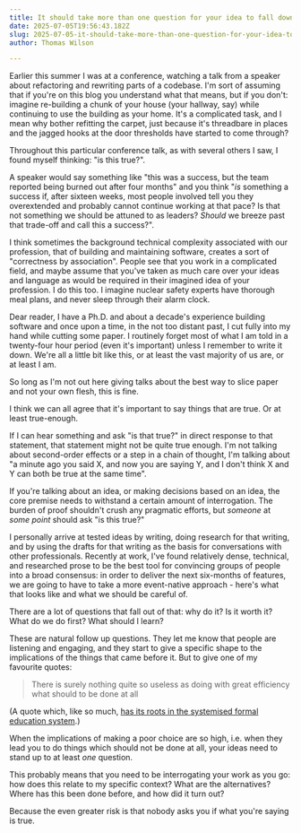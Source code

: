 ```yaml
---
title: It should take more than one question for your idea to fall down
date: 2025-07-05T19:56:43.182Z
slug: 2025-07-05-it-should-take-more-than-one-question-for-your-idea-to-fall-down
author: Thomas Wilson

---
```

Earlier this summer I was at a conference, watching a talk from a speaker about refactoring and rewriting parts of a codebase.  I'm sort of assuming that if you're on this blog  you understand what that means, but if you don't: imagine re-building a chunk of your house (your hallway, say) while continuing to use the building as your home.  It's a complicated task, and I mean why bother refitting the carpet, just because it's threadbare in places and the jagged hooks at the door thresholds have started to come through?

Throughout this particular conference talk, as with several others I saw, I found myself thinking: "is this true?".  

A speaker would say something like "this was a success, but the team reported being burned out after four months" and you think "*is* something a success if, after sixteen weeks, most people involved tell you they overextended and probably cannot continue working at that pace?  Is that not something we should be attuned to as leaders?  *Should* we breeze past that trade-off and call this a success?".  

I think sometimes the background technical complexity associated with our profession, that of building and maintaining software, creates a sort of "correctness by association".  People see that you work in a complicated field, and maybe assume that you've taken as much care over your ideas and language as would be required in their imagined idea of your profession.  I do this too.  I imagine nuclear safety experts have thorough meal plans, and never sleep through their alarm clock.

Dear reader, I have a Ph.D. and about a decade's experience building software and once upon a time, in the not too distant past, I cut fully into my hand while cutting some paper.  I routinely forget most of what I am told in a twenty-four hour period (even it's important) unless I remember to write it down.  We're all a little bit like this, or at least the vast majority of us are, or at least I am.

So long as I'm not out here giving talks about the best way to slice paper and not your own flesh, this is fine.  

I think we can all agree that it's important to say things that are true.  Or at least true-enough. 

If I can hear something and ask "is that true?" in direct response to that statement, that statement might not be quite true enough.  I'm not talking about second-order effects or a step in a chain of thought, I'm talking about "a minute ago you said X, and now you are saying Y, and I don't think X and Y can both be true at the same time".

If you're talking about an idea, or making decisions based on an idea, the core premise needs to withstand a certain amount of interrogation.  The burden of proof shouldn't crush any pragmatic efforts, but *someone* at *some point* should ask "is this true?"

I personally arrive at tested ideas by writing, doing research for that writing, and by using the drafts for that writing as the basis for conversations with other professionals.  Recently at work, I've found relatively dense, technical, and researched prose to be the best tool for convincing groups of people into a broad consensus: in order to deliver the next six-months of features, we are going to have to take a more event-native approach - here's what that looks like and what we should be careful of.

There are a lot of questions that fall out of that: why do it?  Is it worth it?  What do we do first?  What should I learn?

These are natural follow up questions.  They let me know that people are listening and engaging, and they start to give a specific shape to the implications of the things that came before it.  But to give one of my favourite quotes:

> There is surely nothing quite so useless as doing with great efficiency what should to be done at all

(A quote which, like so much, [has its roots in the systemised formal education system](https://quoteinvestigator.com/2017/02/09/efficient/).)

When the implications of making a poor choice are so high, i.e. when they lead you to do things which should not be done at all, your ideas need to stand up to at least *one* question.

This probably means that you need to be interrogating your work as you go:  how does this relate to my specific context?  What are the alternatives?  Where has this been done before, and how did it turn out?

Because the even greater risk is that nobody asks you if what you're saying is true.